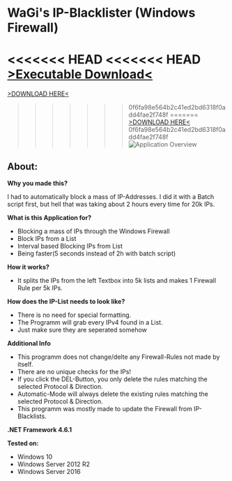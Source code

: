 # WaGi's IP-Blacklister (Windows Firewall)
<<<<<<< HEAD
<<<<<<< HEAD
[>Executable Download<](https://ip-blacklister.wagi-coding.com/IP-Blacklister-v1-2-9.zip "WaGi-Coding")  
=======
[>DOWNLOAD HERE<](https://github.com/WaGi-Coding/WaGis-Mass-IP-Blacklister-Windows/releases)  
>>>>>>> 0f6fa98e564b2c41ed2bd6318f0add4fae2f748f
=======
[>DOWNLOAD HERE<](https://github.com/WaGi-Coding/WaGis-Mass-IP-Blacklister-Windows/releases)  
>>>>>>> 0f6fa98e564b2c41ed2bd6318f0add4fae2f748f
![Application Overview](https://i.imgur.com/uBFNba4.png)



## About:

__Why you made this?__

I had to automatically block a mass of IP-Addresses. I did it with a Batch script first, but hell that was taking about 2 hours every time for 20k IPs.

__What is this Application for?__

* Blocking a mass of IPs through the Windows Firewall
* Block IPs from a List
* Interval based Blocking IPs from List
* Being faster(5 seconds instead of 2h with batch script)

__How it works?__

* It splits the IPs from the left Textbox into 5k lists and makes 1 Firewall Rule per 5k IPs.

__How does the IP-List needs to look like?__

* There is no need for special formatting.
* The Programm will grab every IPv4 found in a List.
* Just make sure they are seperated somehow

__Additional Info__
* This programm does not change/delte any Firewall-Rules not made by itself.
* There are no unique checks for the IPs!
* If you click the DEL-Button, you only delete the rules matching the selected Protocol & Direction.
* Automatic-Mode will always delete the existing rules matching the selected Protocol & Direction.
* This programm was mostly made to update the Firewall from IP-Blacklists.

__.NET Framework 4.6.1__

__Tested on:__
* Windows 10
* Windows Server 2012 R2
* Windows Server 2016
